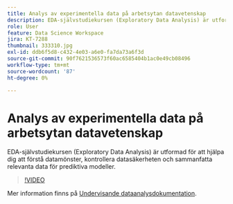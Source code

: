 ```yaml
---
title: Analys av experimentella data på arbetsytan datavetenskap
description: EDA-självstudiekursen (Exploratory Data Analysis) är utformad för att hjälpa dig att upptäcka mönster i data, kontrollera datasäktheten och sammanfatta relevanta data för prediktiva modeller.
role: User
feature: Data Science Workspace
jira: KT-7288
thumbnail: 333310.jpg
exl-id: ddb6f5d8-c432-4e03-a6e0-fa7da73a6f3d
source-git-commit: 90f7621536573f60ac6585404b1ac0e49cb08496
workflow-type: tm+mt
source-wordcount: '87'
ht-degree: 0%

---
```


# Analys av experimentella data på arbetsytan datavetenskap

EDA-självstudiekursen (Exploratory Data Analysis) är utformad för att hjälpa dig att förstå datamönster, kontrollera datasäkerheten och sammanfatta relevanta data för prediktiva modeller.

>[!VIDEO](https://video.tv.adobe.com/v/333310)

Mer information finns på [Undervisande dataanalysdokumentation](https://experienceleague.adobe.com/docs/experience-platform/data-science-workspace/jupyterlab/eda-notebook.html?lang=en).
